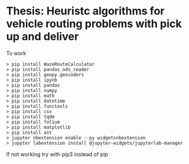 # Thesis: Heuristc algorithms for vehicle routing problems with pick up and deliver
To work

```
> pip install WazeRouteCalculator
> pip install pandas_ods_reader
> pip install geopy.geocoders
> pip install ipynb
> pip install pandas
> pip install numpy
> pip install math
> pip install datetime
> pip install functools
> pip install csv
> pip install tqdm
> pip install folium
> pip install matplotlib
> pip install ast
> jupyter nbextension enable --py widgetsnbextension
> jupyter labextension install @jupyter-widgets/jupyterlab-manager
```
If not working try with pip3 instead of pip

